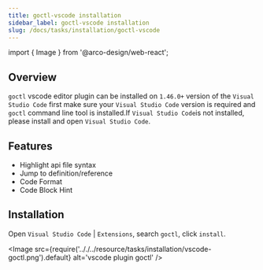 ```yaml
---
title: goctl-vscode installation
sidebar_label: goctl-vscode installation
slug: /docs/tasks/installation/goctl-vscode
---
```


import { Image } from '@arco-design/web-react';

## Overview

`goctl` vscode editor plugin can be installed on `1.46.0+` version of the `Visual Studio Code` first make sure your `Visual Studio Code` version is required and `goctl` command line tool is installed.If `Visual Studio Code`is not installed, please install and open `Visual Studio Code`.

## Features

- Highlight api file syntax
- Jump to definition/reference
- Code Format
- Code Block Hint

## Installation

Open `Visual Studio Code` | `Extensions`, search `goctl`, click `install`.

<Image src={require('.././../resource/tasks/installation/vscode-goctl.png').default} alt='vscode plugin goctl' />
